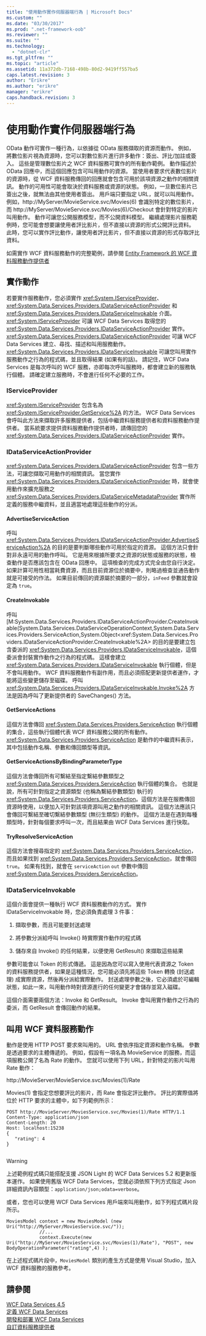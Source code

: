 ```yaml
---
title: "使用動作實作伺服器端行為 | Microsoft Docs"
ms.custom: ""
ms.date: "03/30/2017"
ms.prod: ".net-framework-oob"
ms.reviewer: ""
ms.suite: ""
ms.technology: 
  - "dotnet-clr"
ms.tgt_pltfrm: ""
ms.topic: "article"
ms.assetid: 11a372db-7168-498b-80d2-9419ff557ba5
caps.latest.revision: 3
author: "Erikre"
ms.author: "erikre"
manager: "erikre"
caps.handback.revision: 3
---
```

# 使用動作實作伺服器端行為
OData 動作可實作一種行為，以依據從 OData 服務擷取的資源而動作。  例如，將數位影片視為資源時，您可以對數位影片進行許多動作：簽出、評比\/加註或簽入。  這些是管理數位影片之 WCF 資料服務可實作的所有動作範例。  動作描述於 OData 回應中，而這個回應包含可叫用動作的資源。  當使用者要求代表數位影片的資源時，從 WCF 資料服務傳回的回應就會包含可用於該項資源之動作的相關資訊。  動作的可用性可能會取決於資料服務或資源的狀態。  例如，一旦數位影片已簽出之後，就無法由其他使用者簽出。  用戶端只要指定 URL，就可以叫用動作。  例如，http:\/\/MyServer\/MovieService.svc\/Movies\(6\) 會識別特定的數位影片，而 http:\/\/MyServer\/MovieService.svc\/Movies\(6\)\/Checkout 會針對特定的影片叫用動作。  動作可讓您公開服務模型，而不公開資料模型。  繼續處理影片服務範例時，您可能會想要讓使用者評比影片，但不直接以資源的形式公開評比資料。  此時，您可以實作評比動作，讓使用者評比影片，但不直接以資源的形式存取評比資料。  
  
 如需實作 WCF 資料服務動作的完整範例，請參閱 [Entity Framework 的 WCF 資料服務動作提供者](http://efactionprovider.codeplex.com/)  
  
## 實作動作  
 若要實作服務動作，您必須實作 <xref:System.IServiceProvider>、<xref:System.Data.Services.Providers.IDataServiceActionProvider> 和 <xref:System.Data.Services.Providers.IDataServiceInvokable> 介面。  <xref:System.IServiceProvider> 可讓 WCF Data Services 取得您的 <xref:System.Data.Services.Providers.IDataServiceActionProvider> 實作。  <xref:System.Data.Services.Providers.IDataServiceActionProvider> 可讓 WCF Data Services 建立、尋找、描述和叫用服務動作。  <xref:System.Data.Services.Providers.IDataServiceInvokable> 可讓您叫用實作服務動作之行為的程式碼，並且取得結果 \(如果有的話\)。  請記住，WCF Data Services 是每次呼叫的 WCF 服務，亦即每次呼叫服務時，都會建立新的服務執行個體。  請確定建立服務時，不會進行任何不必要的工作。  
  
### IServiceProvider  
 <xref:System.IServiceProvider> 包含名為 <xref:System.IServiceProvider.GetService%2A> 的方法。  WCF Data Services 會呼叫此方法來擷取許多服務提供者，包括中繼資料服務提供者和資料服務動作提供者。  當系統要求提供資料服務動作提供者時，請傳回您的 <xref:System.Data.Services.Providers.IDataServiceActionProvider> 實作。  
  
### IDataServiceActionProvider  
 <xref:System.Data.Services.Providers.IDataServiceActionProvider> 包含一些方法，可讓您擷取可用動作的相關資訊。  當您實作 <xref:System.Data.Services.Providers.IDataServiceActionProvider> 時，就會使用動作來擴充服務之 <xref:System.Data.Services.Providers.IDataServiceMetadataProvider> 實作所定義的服務中繼資料，並且適當地處理這些動作的分派。  
  
#### AdvertiseServiceAction  
 呼叫 <xref:System.Data.Services.Providers.IDataServiceActionProvider.AdvertiseServiceAction%2A> 的目的是要判斷哪些動作可用於指定的資源。  這個方法只會針對非永遠可用的動作呼叫。  它是用來根據所要求之資源的狀態或服務的狀態，檢查動作是否應該包含在 OData 回應中。  這項檢查的完成方式完全由您自行決定。  如果計算可用性相當耗費資源，而且目前資源位於摘要中，則略過檢查並通告動作就是可接受的作法。  如果目前傳回的資源屬於摘要的一部分，`inFeed` 參數就會設定為 `true`。  
  
#### CreateInvokable  
 呼叫 [M:System.Data.Services.Providers.IDataServiceActionProvider.CreateInvokable\(System.Data.Services.DataServiceOperationContext,System.Data.Services.Providers.ServiceAction,System.Object\<xref:System.Data.Services.Providers.IDataServiceActionProvider.CreateInvokable%2A> 的目的是要建立包含委派的 <xref:System.Data.Services.Providers.IDataServiceInvokable>，這個委派會封裝實作動作之行為的程式碼。  這樣會建立 <xref:System.Data.Services.Providers.IDataServiceInvokable> 執行個體，但是不會叫用動作。  WCF 資料服務動作有副作用，而且必須搭配更新提供者運作，才能將這些變更儲存至磁碟。  呼叫 <xref:System.Data.Services.Providers.IDataServiceInvokable.Invoke%2A> 方法是因為呼叫了更新提供者的 SaveChanges\(\) 方法。  
  
#### GetServiceActions  
 這個方法會傳回 <xref:System.Data.Services.Providers.ServiceAction> 執行個體的集合，這些執行個體代表 WCF 資料服務公開的所有動作。  <xref:System.Data.Services.Providers.ServiceAction> 是動作的中繼資料表示，其中包括動作名稱、參數和傳回類型等資訊。  
  
#### GetServiceActionsByBindingParameterType  
 這個方法會傳回所有可繫結至指定繫結參數類型之 <xref:System.Data.Services.Providers.ServiceAction> 執行個體的集合。  也就是說，所有可針對指定之資源類型 \(也稱為繫結參數類型\) 執行的 <xref:System.Data.Services.Providers.ServiceAction>。這個方法是在服務傳回資源時使用，以便加入可針對該項資源叫用之動作的相關資訊。  這個方法應該只會傳回可繫結至確切繫結參數類型 \(無衍生類型\) 的動作。  這個方法是在遇到每種類型時，針對每個要求呼叫一次，而且結果由 WCF Data Services 進行快取。  
  
#### TryResolveServiceAction  
 這個方法會搜尋指定的 <xref:System.Data.Services.Providers.ServiceAction>，而且如果找到 <xref:System.Data.Services.Providers.ServiceAction>，就會傳回 `true`。  如果有找到，就會在 `serviceAction` `out` 參數中傳回 <xref:System.Data.Services.Providers.ServiceAction>。  
  
### IDataServiceInvokable  
 這個介面會提供一種執行 WCF 資料服務動作的方式。  實作 IDataServiceInvokable 時，您必須負責處理 3 件事：  
  
1.  擷取參數，而且可能要封送處理  
  
2.  將參數分派給呼叫 Invoke\(\) 時實際實作動作的程式碼  
  
3.  儲存來自 Invoke\(\) 的任何結果，以便使用 GetResult\(\) 來擷取這些結果  
  
 參數可能會以 Token 的形式傳遞。  這是因為您可以寫入使用代表資源之 Token 的資料服務提供者，如果是這種情況，您可能必須先將這些 Token 轉換 \(封送處理\) 成實際資源，然後再分派給實際動作。  封送處理參數之後，它必須處於可編輯狀態，如此一來，叫用動作時對資源進行的任何變更才會儲存並寫入磁碟。  
  
 這個介面需要兩個方法：Invoke 和 GetResult。  Invoke 會叫用實作動作之行為的委派，而 GetResult 會傳回動作的結果。  
  
## 叫用 WCF 資料服務動作  
 動作是使用 HTTP POST 要求來叫用的。  URL 會依序指定資源和動作名稱。  參數是透過要求的主體傳遞的。  例如，假設有一項名為 MovieService 的服務，而這項服務公開了名為 Rate 的動作。  您就可以使用下列 URL，針對特定的影片叫用 Rate 動作：  
  
 http:\/\/MovieServer\/MovieService.svc\/Movies\(1\)\/Rate  
  
 Movies\(1\) 會指定您想要評比的影片，而 Rate 會指定評比動作。  評比的實際值將位於 HTTP 要求的主體中，如下列範例所示：  
  
```  
POST http://MovieServer/MoviesService.svc/Movies(1)/Rate HTTP/1.1   
Content-Type: application/json   
Content-Length: 20   
Host: localhost:15238  
{   
   "rating": 4   
}  
  
```  
  
> [!WARNING]
>  上述範例程式碼只能搭配支援 JSON Light 的 WCF Data Services 5.2 和更新版本運作。  如果使用舊版 WCF Data Services，您就必須依照下列方式指定 Json 詳細資訊內容類型：`application/json;odata=verbose`。  
  
 或者，您也可以使用 WCF Data Services 用戶端來叫用動作，如下列程式碼片段所示。  
  
```  
MoviesModel context = new MoviesModel (new Uri("http://MyServer/MoviesService.svc/"));  
            //...  
            context.Execute(new Uri("http://MyServer/MoviesService.svc/Movies(1)/Rate"), "POST", new BodyOperationParameter("rating",4) );           
```  
  
 在上述程式碼片段中，`MoviesModel` 類別的產生方式是使用 Visual Studio，加入 WCF 資料服務的服務參考。  
  
## 請參閱  
 [WCF Data Services 4.5](../../../../docs/framework/data/wcf/index.md)   
 [定義 WCF Data Services](../../../../docs/framework/data/wcf/defining-wcf-data-services.md)   
 [開發和部署 WCF Data Services](../../../../docs/framework/data/wcf/developing-and-deploying-wcf-data-services.md)   
 [自訂資料服務提供者](../../../../docs/framework/data/wcf/custom-data-service-providers-wcf-data-services.md)